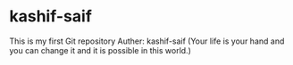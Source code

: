 # kashif-saif
This is my first Git repository
Auther:  kashif-saif    (Your life is your hand and you can change it and it is possible in this world.)
